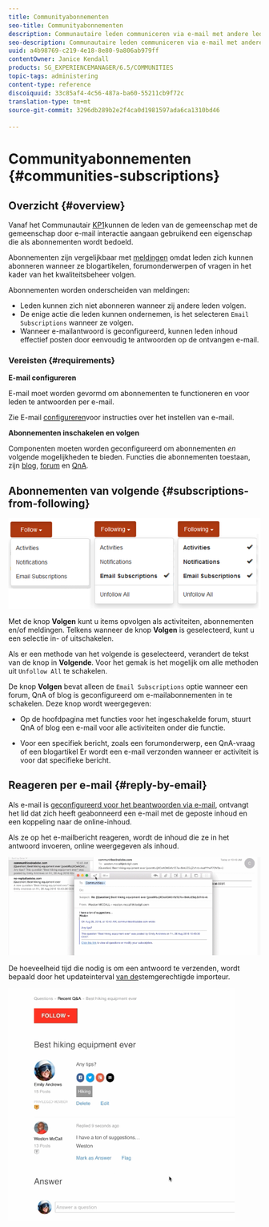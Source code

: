 ```yaml
---
title: Communityabonnementen
seo-title: Communityabonnementen
description: Communautaire leden communiceren via e-mail met andere leden
seo-description: Communautaire leden communiceren via e-mail met andere leden
uuid: a4b98769-c219-4e18-8e80-9a806ab979ff
contentOwner: Janice Kendall
products: SG_EXPERIENCEMANAGER/6.5/COMMUNITIES
topic-tags: administering
content-type: reference
discoiquuid: 33c85af4-4c56-487a-ba60-55211cb9f72c
translation-type: tm+mt
source-git-commit: 3296db289b2e2f4ca0d1981597ada6ca1310bd46

---
```



# Communityabonnementen {#communities-subscriptions}

## Overzicht {#overview}

Vanaf het Communautair [KP1](deploy-communities.md#latestfeaturepack)kunnen de leden van de gemeenschap met de gemeenschap door e-mail interactie aangaan gebruikend een eigenschap die als abonnementen wordt bedoeld.

Abonnementen zijn vergelijkbaar met [meldingen](notifications.md) omdat leden zich kunnen abonneren wanneer ze blogartikelen, forumonderwerpen of vragen in het kader van het kwaliteitsbeheer volgen.

Abonnementen worden onderscheiden van meldingen:

* Leden kunnen zich niet abonneren wanneer zij andere leden volgen.
* De enige actie die leden kunnen ondernemen, is het selecteren `Email Subscriptions` wanneer ze volgen.
* Wanneer e-mailantwoord is geconfigureerd, kunnen leden inhoud effectief posten door eenvoudig te antwoorden op de ontvangen e-mail.

### Vereisten {#requirements}

**E-mail configureren**

E-mail moet worden gevormd om abonnementen te functioneren en voor leden te antwoorden per e-mail.

Zie E-mail [configureren](email.md)voor instructies over het instellen van e-mail.

**Abonnementen inschakelen en volgen**

Componenten moeten worden geconfigureerd om abonnementen *en* volgende mogelijkheden te bieden. Functies die abonnementen toestaan, zijn [blog](blog-feature.md), [forum](forum.md) en [QnA](working-with-qna.md).

## Abonnementen van volgende {#subscriptions-from-following}

![chlimage_1-5](assets/chlimage_1-5.png)

Met de knop **Volgen** kunt u items opvolgen als activiteiten, abonnementen en/of meldingen. Telkens wanneer de knop **Volgen** is geselecteerd, kunt u een selectie in- of uitschakelen.

Als er een methode van het volgende is geselecteerd, verandert de tekst van de knop in **Volgende**. Voor het gemak is het mogelijk om alle methoden uit `Unfollow All` te schakelen.

De knop **Volgen** bevat alleen de `Email Subscriptions` optie wanneer een forum, QnA of blog is geconfigureerd om e-mailabonnementen in te schakelen. Deze knop wordt weergegeven:

* Op de hoofdpagina met functies voor het ingeschakelde forum, stuurt QnA of blog een e-mail voor alle activiteiten onder die functie.

* Voor een specifiek bericht, zoals een forumonderwerp, een QnA-vraag of een blogartikel Er wordt een e-mail verzonden wanneer er activiteit is voor dat specifieke bericht.

## Reageren per e-mail {#reply-by-email}

Als e-mail is [geconfigureerd voor het beantwoorden via e-mail](email.md#configure-polling-importer), ontvangt het lid dat zich heeft geabonneerd een e-mail met de geposte inhoud en een koppeling naar de online-inhoud.

Als ze op het e-mailbericht reageren, wordt de inhoud die ze in het antwoord invoeren, online weergegeven als inhoud.

![chlimage_1-6](assets/chlimage_1-6.png)

De hoeveelheid tijd die nodig is om een antwoord te verzenden, wordt bepaald door het updateinterval [van de](email.md#configure-polling-importer)stemgerechtigde importeur.

![chlimage_1-7](assets/chlimage_1-7.png)


